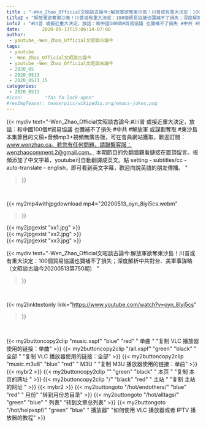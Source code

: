 ```yaml
---
title : "-Wen_Zhao_Official文昭談古論今:解放軍欲奪東沙島！川普或有重大決定：100個貿易協議也彌補不了損失；深度解析中共對台、美軍事謀略（文昭談古論今20200513第750期） "
title2 : "解放軍欲奪東沙島！川普或有重大決定：100個貿易協議也彌補不了損失；深度解析中共對台、美軍事謀略（文昭談古論今20200513第750期） "
info2 : "#川普 或接近重大決定，放話：和中國100個#貿易協議 也彌補不了損失 #中共 #解放軍 或謀劃奪取 #東沙島  本集節目的文稿+音頻mp3+視頻無廣告版，可在會員網站獲取，歡迎訂閱：www.wenzhao.ca。若您有任何問題，請聯繫客服：wenzhaocomment.2@gmail.com。 本期節目的免翻牆觀看鏈接在置頂留言。視頻添加了中文字幕，youtube可自動翻譯成英文。點 setting - subtitles/cc - auto-translate - english，即可看到英文字幕，歡迎向說英語的朋友傳播。 "
date:        2020-05-13T15:06:14-07:00
author:
 - youtube_-Wen_Zhao_Official文昭談古論今
tags:
 - youtube
 - -Wen_Zhao_Official文昭談古論今
 - youtube_-Wen_Zhao_Official文昭談古論今
 - 2020_05
 - 2020_0513
 - 2020_0513_15
categories:
 - 2020_0513
#icon:        "fas fa-lock-open"
#resImgTeaser: teaserpics/wikipedia.org/emacs-jokes.png
---
```


{{< mydiv text="-Wen_Zhao_Official文昭談古論今:#川普 或接近重大決定，放話：和中國100個#貿易協議 也彌補不了損失 #中共 #解放軍 或謀劃奪取 #東沙島  本集節目的文稿+音頻mp3+視頻無廣告版，可在會員網站獲取，歡迎訂閱：www.wenzhao.ca。若您有任何問題，請聯繫客服：wenzhaocomment.2@gmail.com。 本期節目的免翻牆觀看鏈接在置頂留言。視頻添加了中文字幕，youtube可自動翻譯成英文。點 setting - subtitles/cc - auto-translate - english，即可看到英文字幕，歡迎向說英語的朋友傳播。 "
>}}
<br>


{{< my2mp4withjpgdownload mp4="20200513_oyn_8iyi5cs.webm"
>}}

{{< my2jpgexist "xx1.jpg" >}}<br>
{{< my2jpgexist "xx2.jpg" >}}<br>
{{< my2jpgexist "xx3.jpg" >}}<br>



{{< mydiv text="-Wen_Zhao_Official文昭談古論今:解放軍欲奪東沙島！川普或有重大決定：100個貿易協議也彌補不了損失；深度解析中共對台、美軍事謀略（文昭談古論今20200513第750期） "
>}}
<br>

{{< my2linktextonly link="https://www.youtube.com/watch?v=oyn_8Iyi5cs"
>}}


<br>

{{< my2buttoncopy2clip "music.xspf"        "blue"   "red"    " 单曲 "  "复制 VLC 播放器使用的链接：单曲" >}} {{< my2buttoncopy2clip "/all.xspf"         "green"  "black"  " 全部 "  "复制 VLC 播放器使用的链接：全部" >}} {{< my2buttoncopy2clip "music.m3u8"        "blue"   "red"    " M3U  "    "复制 M3U 播放器使用的链接：单曲" >}} {{< mybr2 >}} {{< my2buttoncopy2clip ""                  "green"  "black"  " 本页 "    "复制 本页的网址 " >}} {{< my2buttoncopy2clip "/"                 "black"  "red"    " 主站 "    "复制 主站的网址 " >}} {{< mybr2 >}} {{< my2buttongoto      "/hot/endothers/"   "blue"   "red"    " 月份"   "转到月份总目录" >}} {{< my2buttongoto      "/hot/alltags/"     "green"  "blue"   " 列表"   "转到文章总列表" >}} {{< my2buttongoto      "/hot/helpxspf/"    "green"  "blue"   " 播放器" "如何使用 VLC 播放器或者 IPTV 播放器的教程" >}} 
